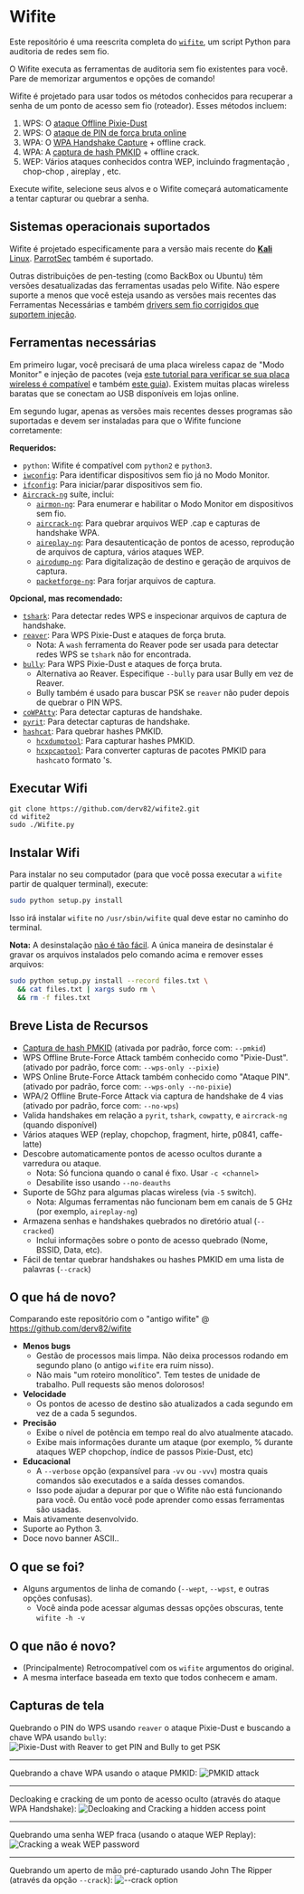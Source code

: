 Wifite
======

Este repositório é uma reescrita completa do [`wifite`](https://github.com/derv82/wifite), um script Python para auditoria de redes sem fio.

O Wifite executa as ferramentas de auditoria sem fio existentes para você. Pare de memorizar argumentos e opções de comando!

Wifite é projetado para usar todos os métodos conhecidos para recuperar a senha de um ponto de acesso sem fio (roteador). Esses métodos incluem:
1. WPS: O [ataque Offline Pixie-Dust](https://en.wikipedia.org/wiki/Wi-Fi_Protected_Setup#Offline_brute-force_attack)
1. WPS: O [ataque de PIN de força bruta online](https://en.wikipedia.org/wiki/Wi-Fi_Protected_Setup#Online_brute-force_attack)
2. WPA: O [WPA Handshake Capture](https://hashcat.net/forum/thread-7717.html) + offline crack.
3. WPA: A [captura de hash PMKID](https://hashcat.net/forum/thread-7717.html) + offline crack.
4. WEP: Vários ataques conhecidos contra WEP, incluindo fragmentação , chop-chop , aireplay , etc.

Execute wifite, selecione seus alvos e o Wifite começará automaticamente a tentar capturar ou quebrar a senha.

Sistemas operacionais suportados
---------------------------
Wifite é projetado especificamente para a versão mais recente do [**Kali** Linux](https://www.kali.org/). [ParrotSec](https://www.parrotsec.org/) também é suportado.

Outras distribuições de pen-testing (como BackBox ou Ubuntu) têm versões desatualizadas das ferramentas usadas pelo Wifite. Não espere suporte a menos que você esteja usando as versões mais recentes das Ferramentas Necessárias e também [drivers sem fio corrigidos que suportem injeção]().

Ferramentas necessárias
--------------
Em primeiro lugar, você precisará de uma placa wireless capaz de "Modo Monitor" e injeção de pacotes (veja [este tutorial para verificar se sua placa wireless é compatível](http://www.aircrack-ng.org/doku.php?id=compatible_cards) e também [este guia](https://en.wikipedia.org/wiki/Wi-Fi_Protected_Setup#Offline_brute-force_attack)). Existem muitas placas wireless baratas que se conectam ao USB disponíveis em lojas online.

Em segundo lugar, apenas as versões mais recentes desses programas são suportadas e devem ser instaladas para que o Wifite funcione corretamente:

**Requeridos:**

* `python`: Wifite é compatível com `python2` e `python3`.
* [`iwconfig`](https://wiki.debian.org/iwconfig): Para identificar dispositivos sem fio já no Modo Monitor.
* [`ifconfig`](https://en.wikipedia.org/wiki/Ifconfig): Para iniciar/parar dispositivos sem fio.
* [`Aircrack-ng`](http://aircrack-ng.org/) suíte, inclui:
   * [`airmon-ng`](https://tools.kali.org/wireless-attacks/airmon-ng): Para enumerar e habilitar o Modo Monitor em dispositivos sem fio.
   * [`aircrack-ng`](https://tools.kali.org/wireless-attacks/aircrack-ng): Para quebrar arquivos WEP .cap e capturas de handshake WPA.
   * [`aireplay-ng`](https://tools.kali.org/wireless-attacks/aireplay-ng): Para desautenticação de pontos de acesso, reprodução de arquivos de captura, vários ataques WEP.
   * [`airodump-ng`](https://tools.kali.org/wireless-attacks/airodump-ng): Para digitalização de destino e geração de arquivos de captura.
   * [`packetforge-ng`](https://tools.kali.org/wireless-attacks/packetforge-ng): Para forjar arquivos de captura.

**Opcional, mas recomendado:**

* [`tshark`](https://www.wireshark.org/docs/man-pages/tshark.html): Para detectar redes WPS e inspecionar arquivos de captura de handshake.
* [`reaver`](https://github.com/t6x/reaver-wps-fork-t6x): Para WPS Pixie-Dust e ataques de força bruta.
   * Nota: A `wash` ferramenta do Reaver pode ser usada para detectar redes WPS se `tshark` não for encontrada.
* [`bully`](https://github.com/aanarchyy/bully): Para WPS Pixie-Dust e ataques de força bruta.
   * Alternativa ao Reaver. Especifique `--bully` para usar Bully em vez de Reaver.
   * Bully também é usado para buscar PSK se `reaver` não puder depois de quebrar o PIN WPS.
* [`coWPAtty`](https://tools.kali.org/wireless-attacks/cowpatty): Para detectar capturas de handshake.
* [`pyrit`](https://github.com/JPaulMora/Pyrit): Para detectar capturas de handshake.
* [`hashcat`](https://hashcat.net/): Para quebrar hashes PMKID.
   * [`hcxdumptool`](https://github.com/ZerBea/hcxdumptool): Para capturar hashes PMKID.
   * [`hcxpcaptool`](https://github.com/ZerBea/hcxtools): Para converter capturas de pacotes PMKID para `hashcat`o formato 's.


Executar Wifi
----------
```
git clone https://github.com/derv82/wifite2.git
cd wifite2
sudo ./Wifite.py
```

Instalar Wifi
--------------
Para instalar no seu computador (para que você possa executar a `wifite` partir de qualquer terminal), execute:

```bash
sudo python setup.py install
```

Isso irá instalar `wifite` no `/usr/sbin/wifite` qual deve estar no caminho do terminal.

**Nota:** A desinstalação [não é tão fácil](https://stackoverflow.com/questions/1550226/python-setup-py-uninstall#1550235). A única maneira de desinstalar é gravar os arquivos instalados pelo comando acima e remover esses arquivos:

```bash
sudo python setup.py install --record files.txt \
  && cat files.txt | xargs sudo rm \
  && rm -f files.txt
```

Breve Lista de Recursos
------------------
* [Captura de hash PMKID](https://hashcat.net/forum/thread-7717.html) (ativada por padrão, force com: `--pmkid`)
* WPS Offline Brute-Force Attack também conhecido como "Pixie-Dust". (ativado por padrão, force com: `--wps-only --pixie`)
* WPS Online Brute-Force Attack também conhecido como "Ataque PIN". (ativado por padrão, force com: `--wps-only --no-pixie`)
* WPA/2 Offline Brute-Force Attack via captura de handshake de 4 vias (ativado por padrão, force com: `--no-wps`)
* Valida handshakes em relação a `pyrit`, `tshark`, `cowpatty`, e `aircrack-ng` (quando disponível)
* Vários ataques WEP (replay, chopchop, fragment, hirte, p0841, caffe-latte)
* Descobre automaticamente pontos de acesso ocultos durante a varredura ou ataque.
   * Nota: Só funciona quando o canal é fixo. Usar `-c <channel>`
   * Desabilite isso usando `--no-deauths`
* Suporte de 5Ghz para algumas placas wireless (via `-5` switch).
   * Nota: Algumas ferramentas não funcionam bem em canais de 5 GHz (por exemplo, `aireplay-ng`)
* Armazena senhas e handshakes quebrados no diretório atual (`--cracked`)
   * Inclui informações sobre o ponto de acesso quebrado (Nome, BSSID, Data, etc).
* Fácil de tentar quebrar handshakes ou hashes PMKID em uma lista de palavras (`--crack`)

O que há de novo?
-----------
Comparando este repositório com o "antigo wifite" @ https://github.com/derv82/wifite

* **Menos bugs**
   * Gestão de processos mais limpa. Não deixa processos rodando em segundo plano (o antigo `wifite` era ruim nisso).
   * Não mais "um roteiro monolítico". Tem testes de unidade de trabalho. Pull requests são menos dolorosos!
* **Velocidade**
   * Os pontos de acesso de destino são atualizados a cada segundo em vez de a cada 5 segundos.
* **Precisão**
   * Exibe o nível de potência em tempo real do alvo atualmente atacado.
   * Exibe mais informações durante um ataque (por exemplo, % durante ataques WEP chopchop, índice de passos Pixie-Dust, etc)
* **Educacional**
   * A `--verbose` opção (expansível para `-vv` ou `-vvv`) mostra quais comandos são executados e a saída desses comandos.
   * Isso pode ajudar a depurar por que o Wifite não está funcionando para você. Ou então você pode aprender como essas ferramentas são usadas.
* Mais ativamente desenvolvido.
* Suporte ao Python 3.
* Doce novo banner ASCII..

O que se foi?
------------
* Alguns argumentos de linha de comando (`--wept`, `--wpst`, e outras opções confusas).
   * Você ainda pode acessar algumas dessas opções obscuras, tente `wifite -h -v`

O que não é novo?
---------------
* (Principalmente) Retrocompatível com os `wifite` argumentos do original.
* A mesma interface baseada em texto que todos conhecem e amam.

Capturas de tela
-----------
Quebrando o PIN do WPS usando `reaver` o ataque Pixie-Dust e buscando a chave WPA usando `bully`:
![Pixie-Dust with Reaver to get PIN and Bully to get PSK](https://i.imgur.com/Q5KSDbg.gif)

-------------

Quebrando a chave WPA usando o ataque PMKID:
![PMKID attack](https://i.imgur.com/CR8oOp0.gif)

-------------

Decloaking e cracking de um ponto de acesso oculto (através do ataque WPA Handshake):
![Decloaking and Cracking a hidden access point](https://i.imgur.com/F6VPhbm.gif)

-------------

Quebrando uma senha WEP fraca (usando o ataque WEP Replay):
![Cracking a weak WEP password](https://i.imgur.com/jP72rVo.gif)

-------------

Quebrando um aperto de mão pré-capturado usando John The Ripper (através da opção `--crack`):
![--crack option](https://i.imgur.com/iHcfCjp.gif)
